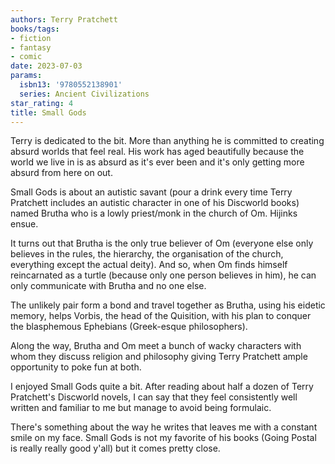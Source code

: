 ```yaml
---
authors: Terry Pratchett
books/tags:
- fiction
- fantasy
- comic
date: 2023-07-03
params:
  isbn13: '9780552138901'
  series: Ancient Civilizations
star_rating: 4
title: Small Gods
---
```


Terry is dedicated to the bit. More than anything he is committed to creating
absurd worlds that feel real. His work has aged beautifully because the world we
live in is as absurd as it's ever been and it's only getting more absurd from
here on out.

Small Gods is about an autistic savant (pour a drink every time Terry Pratchett
includes an autistic character in one of his Discworld books) named Brutha who
is a lowly priest/monk in the church of Om. Hijinks ensue.

<!--more-->

It turns out that Brutha is the only true believer of Om (everyone else only
believes in the rules, the hierarchy, the organisation of the church, everything
except the actual deity). And so, when Om finds himself reincarnated as a turtle
(because only one person believes in him), he can only communicate with Brutha
and no one else.

The unlikely pair form a bond and travel together as Brutha, using his eidetic
memory, helps Vorbis, the head of the Quisition, with his plan to conquer the
blasphemous Ephebians (Greek-esque philosophers).

Along the way, Brutha and Om meet a bunch of wacky characters with whom they
discuss religion and philosophy giving Terry Pratchett ample opportunity to poke
fun at both.

I enjoyed Small Gods quite a bit. After reading about half a dozen of Terry
Pratchett's Discworld novels, I can say that they feel consistently well written
and familiar to me but manage to avoid being formulaic.

There's something about the way he writes that leaves me with a constant smile
on my face. Small Gods is not my favorite of his books (Going Postal is really
really good y'all) but it comes pretty close.